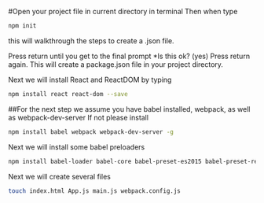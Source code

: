 #Open your project file in current directory in terminal
Then when type
```bash
npm init
````
this will walkthrough the steps to create a .json file.

Press return until you get to the final prompt  *Is this ok? (yes)
Press return again. This will create a package.json file in your project directory.

Next we will install React and ReactDOM by typing
```bash
npm install react react-dom --save
```
##For the next step we assume you have babel installed, webpack, as well as webpack-dev-server
If not please install
```bash
npm install babel webpack webpack-dev-server -g
```

Next we will install some babel preloaders
```bash
npm install babel-loader babel-core babel-preset-es2015 babel-preset-react
```

Next we will create several files
```bash
touch index.html App.js main.js webpack.config.js
```
